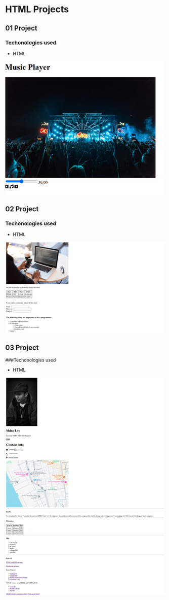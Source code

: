 # HTML Projects
## 01 Project

### Techonologies used

- HTML

![SS1](./image.png)

## 02 Project

### Techonologies used

- HTML

![SS1](./ss2.png)

## 03 Project

###Techonologies used

- HTML

![SS3](./ss3.png)
